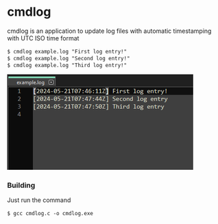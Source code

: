 # cmdlog

cmdlog is an application to update log files with automatic timestamping with 
UTC ISO time format

```shell
$ cmdlog example.log "First log entry!"
$ cmdlog example.log "Second log entry!"
$ cmdlog example.log "Third log entry!" 
```

![example.log file](log_file_screenshot.png "example.log")

### Building

Just run the command

```shell
$ gcc cmdlog.c -o cmdlog.exe
```
